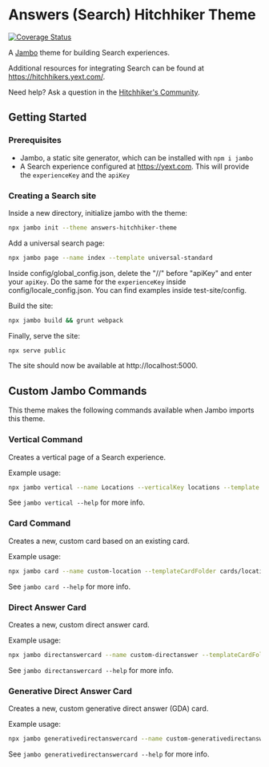 # Answers (Search) Hitchhiker Theme

<div>
  <a href='https://coveralls.io/github/yext/answers-hitchhiker-theme?branch=master'>
    <img src='https://coveralls.io/repos/github/yext/answers-hitchhiker-theme/badge.svg?branch=master' alt='Coverage Status' />
  </a>
</div>

A [Jambo](https://github.com/yext/jambo) theme for building Search experiences.

Additional resources for integrating Search can be found at https://hitchhikers.yext.com/.

Need help? Ask a question in the [Hitchhiker's Community](https://hitchhikers.yext.com/community/c/searcg/20).

## Getting Started

### Prerequisites
- Jambo, a static site generator, which can be installed with `npm i jambo`
- A Search experience configured at https://yext.com. This will provide the `experienceKey` and the `apiKey`

### Creating a Search site

Inside a new directory, initialize jambo with the theme:
```bash
npx jambo init --theme answers-hitchhiker-theme
```

Add a universal search page:
```bash
npx jambo page --name index --template universal-standard
```

Inside config/global_config.json, delete the "//" before "apiKey" and enter your `apiKey`. Do the same for the `experienceKey` inside config/locale_config.json.
You can find examples inside test-site/config.

Build the site:
```bash
npx jambo build && grunt webpack
```

Finally, serve the site:
```bash
npx serve public
```

The site should now be available at http://localhost:5000.

## Custom Jambo Commands

This theme makes the following commands available when Jambo imports this theme.

### Vertical Command
Creates a vertical page of a Search experience.

Example usage:
```bash
npx jambo vertical --name Locations --verticalKey locations --template vertical-standard
```

See `jambo vertical --help` for more info.

### Card Command
Creates a new, custom card based on an existing card.

Example usage:
```bash
npx jambo card --name custom-location --templateCardFolder cards/location-standard
```

See `jambo card --help` for more info.

### Direct Answer Card
Creates a new, custom direct answer card.

Example usage:
```bash
npx jambo directanswercard --name custom-directanswer --templateCardFolder directanswercards/allfields-standard
```

See `jambo directanswercard --help` for more info.

### Generative Direct Answer Card
Creates a new, custom generative direct answer (GDA) card.

Example usage:
```bash
npx jambo generativedirectanswercard --name custom-generativedirectanswer --templateCardFolder generativedirectanswercards/generative-standard
```

See `jambo generativedirectanswercard --help` for more info.